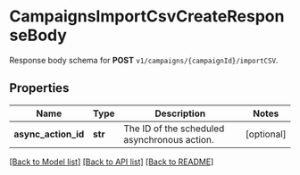 # CampaignsImportCsvCreateResponseBody

Response body schema for **POST** `v1/campaigns/{campaignId}/importCSV`.

## Properties

Name | Type | Description | Notes
------------ | ------------- | ------------- | -------------
**async_action_id** | **str** | The ID of the scheduled asynchronous action. | [optional] 

[[Back to Model list]](../README.md#documentation-for-models) [[Back to API list]](../README.md#documentation-for-api-endpoints) [[Back to README]](../README.md)


